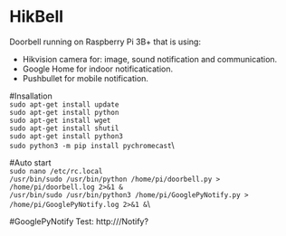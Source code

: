 # HikBell
Doorbell running on Raspberry Pi 3B+ that is using:
* Hikvision camera for: image, sound notification and communication.
* Google Home for indoor notificatication.
* Pushbullet for mobile notification.

#Insallation\
<code>sudo apt-get install update</code>\
<code>sudo apt-get install python</code>\
<code>sudo apt-get install wget</code>\
<code>sudo apt-get install shutil</code>\
<code>sudo apt-get install python3</code>\
<code>sudo python3 -m pip install pychromecast</code>\

#Auto start\
<code>sudo nano /etc/rc.local</code>\
<code>/usr/bin/sudo /usr/bin/python /home/pi/doorbell.py > /home/pi/doorbell.log 2>&1 &</code>\
<code>/usr/bin/sudo /usr/bin/python3 /home/pi/GooglePyNotify.py > /home/pi/GooglePyNotify.log 2>&1 &</code>\

#GooglePyNotify
Test: http://<ip>/Notify?<message>
